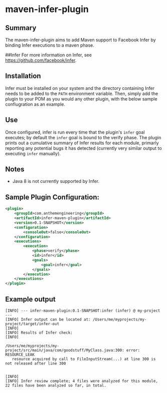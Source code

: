 # maven-infer-plugin

## Summary
The maven-infer-plugin aims to add Maven support to Facebook Infer by binding Infer executions to a maven phase. 

##Infer
For more information on Infer, see https://github.com/facebook/infer.

## Installation
Infer must be installed on your system and the directory containing Infer needs to be added to the `PATH` environment
variable. Then, simply add the plugin to your POM as you would any other plugin, with the below sample confiugration as 
an example.

## Use
Once configured, infer is run every time that the plugin's `infer` goal executes; by default the `infer` goal is bound 
to the verify phase. The plugin prints out a cumulative summary of Infer results for each module, primarly  reporting 
any potential bugs it has detected (currently very similar output to executing `infer` manually).


## Notes 
- Java 8 is not currently supported by Infer.

## Sample Plugin Configuration:

```xml
<plugin>
    <groupId>com.anthemengineering</groupId>
    <artifactId>infer-maven-plugin</artifactId>
    <version>0.1-SNAPSHOT</version>
    <configuration>
        <consoleOut>false</consoleOut>
    </configuration>
    <executions>
        <execution>
            <phase>verify</phase>
            <id>infer</id>
            <goals>
                <goal>infer</goal>
            </goals>
        </execution>
    </executions>
</plugin>
```

## Example output

```
[INFO] --- infer-maven-plugin:0.1-SNAPSHOT:infer (infer) @ my-project ---
[INFO] Infer output can be located at: /Users/me/myprojects/my-project/target/infer-out
[INFO] 
[INFO] Results of Infer check:
[INFO] 

/Users/me/myprojects/my-project/src/main/java/com/goodstuff/MyClass.java:300: error: RESOURCE_LEAK
   resource acquired by call to FileInputStream(...) at line 300 is not released after line 300


[INFO] 
[INFO] Infer review complete; 4 files were analyzed for this module, 22 files have been analyzed so far, in total.
```